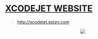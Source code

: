 # [XCODEJET WEBSITE](http://htmlpreview.github.io/?https://github.com/xcodejet/website/blob/main/index.html)

>http://xcodejet.epizy.com

<div align="center">
  <img src="https://github.com/xcodejet/xcodejet/blob/main/xcodejet-media/xcodejet_gif.gif">
</div>
